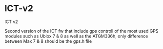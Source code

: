 # ICT-v2
ICT v2

Second version of the ICT fw that include gps controll of the most used GPS modules such as Ublox 7 & 8 as well as the ATGM336h, only difference between Max 7 & 8 should be the gps.h file
